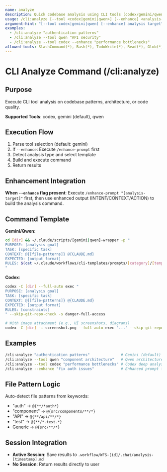 ```yaml
---
name: analyze
description: Quick codebase analysis using CLI tools (codex/gemini/qwen)
usage: /cli:analyze [--tool <codex|gemini|qwen>] [--enhance] <analysis-target>
argument-hint: "[--tool codex|gemini|qwen] [--enhance] analysis target"
examples:
  - /cli:analyze "authentication patterns"
  - /cli:analyze --tool qwen "API security"
  - /cli:analyze --tool codex --enhance "performance bottlenecks"
allowed-tools: SlashCommand(*), Bash(*), TodoWrite(*), Read(*), Glob(*)
---
```


# CLI Analyze Command (/cli:analyze)

## Purpose

Execute CLI tool analysis on codebase patterns, architecture, or code quality.

**Supported Tools**: codex, gemini (default), qwen

## Execution Flow

1. Parse tool selection (default: gemini)
2. If `--enhance`: Execute `/enhance-prompt` first
3. Detect analysis type and select template
4. Build and execute command
5. Return results

## Enhancement Integration

**When `--enhance` flag present**: Execute `/enhance-prompt "[analysis-target]"` first, then use enhanced output (INTENT/CONTEXT/ACTION) to build the analysis command.


## Command Template

**Gemini/Qwen**:
```bash
cd [dir] && ~/.claude/scripts/[gemini|qwen]-wrapper -p "
PURPOSE: [analysis goal]
TASK: [specific task]
CONTEXT: @{[file-patterns]} @{CLAUDE.md}
EXPECTED: [output format]
RULES: $(cat ~/.claude/workflows/cli-templates/prompts/[category]/[template].txt) | [constraints]
"
```

**Codex**:
```bash
codex -C [dir] --full-auto exec "
PURPOSE: [analysis goal]
TASK: [specific task]
CONTEXT: @{[file-patterns]} @{CLAUDE.md}
EXPECTED: [output format]
RULES: [constraints]
" --skip-git-repo-check -s danger-full-access

# With image attachment (e.g., UI screenshots, diagrams)
codex -C [dir] -i screenshot.png --full-auto exec "..." --skip-git-repo-check -s danger-full-access
```

## Examples

```bash
/cli:analyze "authentication patterns"              # Gemini (default)
/cli:analyze --tool qwen "component architecture"   # Qwen architecture
/cli:analyze --tool codex "performance bottlenecks" # Codex deep analysis
/cli:analyze --enhance "fix auth issues"            # Enhanced prompt first
```

## File Pattern Logic

Auto-detect file patterns from keywords:
- "auth" → `@{**/*auth*}`
- "component" → `@{src/components/**/*}`
- "API" → `@{**/api/**/*}`
- "test" → `@{**/*.test.*}`
- Generic → `@{src/**/*}`

## Session Integration

- **Active Session**: Save results to `.workflow/WFS-[id]/.chat/analysis-[timestamp].md`
- **No Session**: Return results directly to user

